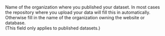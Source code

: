 Name of the organization where you published your dataset. In most cases the repository where you upload your data will fill this in automatically. Otherwise fill in the name of the organization owning the website or database.<br>
(This field only applies to published datasets.)